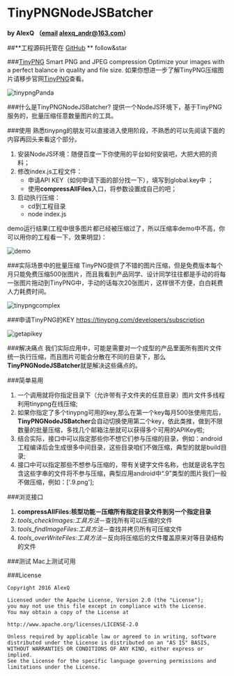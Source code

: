 # TinyPNGNodeJSBatcher
**by AlexQ （[email](alexq_andr@163.com) alexq_andr@163.com）**


##**工程源码托管在 [GitHub](https://github.com/xueqing325/TinyPNGNodeJSBatcher.git) ** follow&star

###[TinyPNG](https://tinypng.com)
	Smart PNG and JPEG compression
	Optimize your images with a perfect balance in quality and file size.
如果你想进一步了解TinyPNG压缩图片请移步官网[TinyPNG](https://tinypng.com)查看。

![tinypngPanda](http://7xox5k.com1.z0.glb.clouddn.com/tinypngPanda.png)


###什么是TinyPNGNodeJSBatcher?
提供一个NodeJS环境下，基于TinyPNG服务的，批量压缩任意数量图片的工具。

###使用
熟悉tinypng的朋友可以直接进入使用阶段，不熟悉的可以先阅读下面的内容再回头来看这个部分。

1. 安装NodeJS环境：随便百度一下你使用的平台如何安装吧，大把大把的资料；
2. 修改index.js工程文件：
	* 申请API KEY（如何申请下面的部分找一下），填写到global.key中 ；
	* 使用**compressAllFiles**入口，将参数设置成自己的吧；
3. 启动执行压缩：
	* cd到工程目录
	* node index.js	

demo运行结果(工程中很多图片都已经被压缩过了，所以压缩率demo中不高，你可以用你的工程看一下，效果明显)：

![demo](http://7xox5k.com1.z0.glb.clouddn.com/tinypng-demo.png)	

###实际场景中的批量压缩
TinyPNG提供了不错的图片压缩，但是免费版本每个月只能免费压缩500张图片，而且我看到产品同学、设计同学往往都是手动的将每一张图片拖动到TinyPNG中，手动的话每次20张图片，这样很不方便，白白耗费人力耗费时间。

![tinypngcomplex](http://7xox5k.com1.z0.glb.clouddn.com/tinypngcomplex.png)

###申请TinyPNG的KEY
https://tinypng.com/developers/subscription

![getapikey](http://7xox5k.com1.z0.glb.clouddn.com/tinypnggetapikey.png)

###解决痛点
我们实际应用中，可能是需要对一个成型的产品里面所有图片文件统一执行压缩，而且图片可能会分散在不同的目录下，那么**TinyPNGNodeJSBatcher**就是解决这些痛点的。

###简单易用
1. 一个调用就将你指定目录下（允许带有子文件夹的任意目录）图片文件多线程利用tinypng在线压缩;
2. 如果你指定了多个tinypng可用的key,那么在第一个key每月500张使用完后，**TinyPNGNodeJSBatcher**会自动切换使用第二个key，依此类推，做到不限数量的批量压缩，多找几个邮箱注册就可以获得多个可用的APIKey啦;
3. 结合实际，接口中可以指定那些你不想它们参与压缩的目录，例如：android工程编译后会生成很多中间目录，这些目录咱们不做压缩，典型的就是build目录;
4. 接口中可以指定那些不想参与压缩的，带有关键字文件名称，也就是说名字包含这些字串的文件将不参与压缩，典型应用android中“.9”类型的图片我们一般不做压缩，例如：['.9.png'];

###浏览接口
1. **compressAllFiles:核型功能－压缩所有指定目录文件到另一个指定目录**
2. *tools_checkImages:工具方法*－查找所有可以压缩的文件
3. *tools_findImageFiles:工具方法*－查找并拷贝所有可压缩文件 
4. *tools_overWriteFiles:工具方法*－反向将压缩后的文件覆盖原来对等目录结构的文件

###测试
Mac上测试可用

###License

	Copyright 2016 AlexQ
	
	Licensed under the Apache License, Version 2.0 (the "License");
	you may not use this file except in compliance with the License.
	You may obtain a copy of the License at

   	http://www.apache.org/licenses/LICENSE-2.0

	Unless required by applicable law or agreed to in writing, software
	distributed under the License is distributed on an "AS IS" BASIS,
	WITHOUT WARRANTIES OR CONDITIONS OF ANY KIND, either express or implied.
	See the License for the specific language governing permissions and
	limitations under the License.




